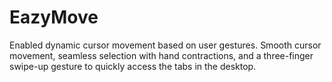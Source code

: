 # EazyMove
Enabled dynamic cursor movement based on user gestures.
Smooth cursor movement, seamless selection with hand contractions, and a three-finger swipe-up gesture to quickly access the tabs in the desktop.
